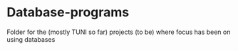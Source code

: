 # Database-programs
Folder for the (mostly TUNI so far) projects (to be) where focus has been on using databases

